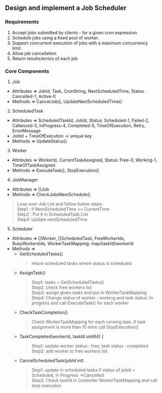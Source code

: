 ## Design and implement a Job Scheduler

### Requirements
1. Accept jobs submitted by clients - for a given cron expression.
2. Schedule jobs using a fixed pool of worker.
3. Support concurrent execution of jobs with a maximum concurrency limit.
4. Allow job cancellation.
5. Return results/errors of each job

### Core Components

1. Job
- Attributes => JobId, Task, CronString, NextScheduledTime, Status : Cancelled-1, Active-0
- Methods => CancelJob(), UpdateNextScheduledTime()

2. ScheduledTask 
- Attributes => ScheduledTaskId, JobId, Status: Scheduled-1, Failed-2, Callenced-3, InProgress-4, Completed-5, TimeOfExecution, Retry, ErrorMessage
- JobId + TimeOfExecution -> unique key
- Methods => UpdateStatus()

3. Worker 
- Attributes => WorkerId, CurrentTaskAssigned, Status: Free-0, Working-1, TimeOfTaskAssigned
- Methods => ExecuteTask(), StopExecution()

4. JobManager
- Attributes => []Job
- Methods => CheckJobsNextSchedule()
> Loop over Job List and follow below steps:<br>
> Step1 : if NextScheduledTime <=  CurrentTime <br>
> Step2 : Put it in ScheduledTask List <br>
> Step3: Update nextScheduledTime <br>

5. Scheduler
- Attributes =>	[]Worker, []ScheduledTask, FreeWorkerIds, BusyWorkersIds, WorkerTaskMapping: map{taskId}workerId
- Methods =>
    - GetScheduledTasks()
        > return scheduled tasks where status is scheduled 
    - AssignTask() 
        > Step1: tasks = GetScheduledTasks()<br>
        > Step2: check free workers list<br>
        > Step3: assign given tasks and put in WorkerTaskMapping<br>
        > Step4: Change status of worker : working and task status: In progress and call ExecuteTask() for each worker<br>
    - CheckTaskCompletion() 
        > Check WorkerTaskMapping for each running task, if task assignment is more than 10 mins call StopExecution()<br>
    - TaskCompleted(workerId, taskId uint64) {
        > Step1: update worker status : free, task status : completed <br>
        > Step2: add worker to free workers list
    - CancelScheduledTask(jobId int)
        > Step1: update in scheduled tasks if status of jobId  = Scheduled, In Progress ->Cancelled <br>
        > Step2: Check taskId in Controller WorkerTaskMapping and call stop execution
